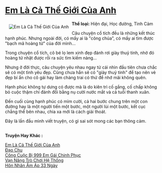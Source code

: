 <a href="https://utruyen.com/truyen/em-la-ca-the-gioi-cua-anh/19428/" title="Em Là Cả Thế Giới Của Anh"><h1>Em Là Cả Thế Giới Của Anh</h1></a><div style="display:table"><img align="right" style="float: left; padding: 10px;" src="https://utruyen.com/images/story/200x260/em-la-ca-the-gioi-cua-anh.jpg" alt="Em Là Cả Thế Giới Của Anh"><b>Thể loại:</b> Hiện đại, Học đường, Tình Cảm<p></p>Câu chuyện cổ tích đều là những kết thúc hạnh phúc. Nhưng ngoài đời, có mấy ai là "công chúa", có mấy ai tìm được "bạch mã hoàng tử" của đời mình...<p></p>Trong chuyện cổ tích, cô bé lọ lem xinh đẹp đánh rơi giày thuỷ tinh, nhờ đó hoàng tử nhặt được rồi ra sức tìm kiếm nàng...<p></p>Nhưng ở đời thực, câu chuyện yêu nhau ngay từ cái nhìn đầu tiên chưa chắc sẽ có một tình yêu đẹp. Cũng chưa hẳn sẽ có "giày thuỷ tinh" để tạo nên vẻ đẹp bí ẩn cho cô gái hay làm chàng trai có thứ để nhớ mãi không quên.<p></p>Hạnh phúc không tự dưng có được mà là do kiên trì cố gắng, cố chấp không bỏ cuộc thậm chí đánh đổi bằng nụ cười nước mắt và cả tuổi thanh xuân.<p></p>Đến cuối cùng hạnh phúc có mỉm cười, cả hai bước chung trên một con đường hay là một người tiến một bước, một người lùi một bước, kết cục chẳng thể bên nhau, chia xa mới là cách giải thoát.<p></p>Đây là lần đầu mình viết truyện, có gì sai sót mong các bạn thông cảm.</div><p><br><b>Truyện Hay Khác :</b></p><a href="https://utruyen.com/truyen/em-la-ca-the-gioi-cua-anh/19428/" alt="Em Là Cả Thế Giới Của Anh">Em Là Cả Thế Giới Của Anh</a><br/><a href="https://utruyen.com/truyen/dao-chu/19216/" alt="Đạo Chu">Đạo Chu</a><br/><a href="https://github.com/quanluxury/ngontinhhot/tree/master/truyenhay/17557" alt="Công Cuộc Bị 999 Em Gái Chinh Phục">Công Cuộc Bị 999 Em Gái Chinh Phục</a><br/><a href="https://github.com/quanluxury/ngontinhhot/tree/master/truyenhay/19274" alt="Vạn Năng Trò Chơi Hệ Thống">Vạn Năng Trò Chơi Hệ Thống</a><br/><a href="https://maps.google.com.bn/url?q=https%3A%2F%2Futruyen.com%2Ftruyen%2Fhon-nhan-am-ap-33-ngay%2F19215%2F" alt="Hôn Nhân Ấm Áp 33 Ngày">Hôn Nhân Ấm Áp 33 Ngày</a><br/>
